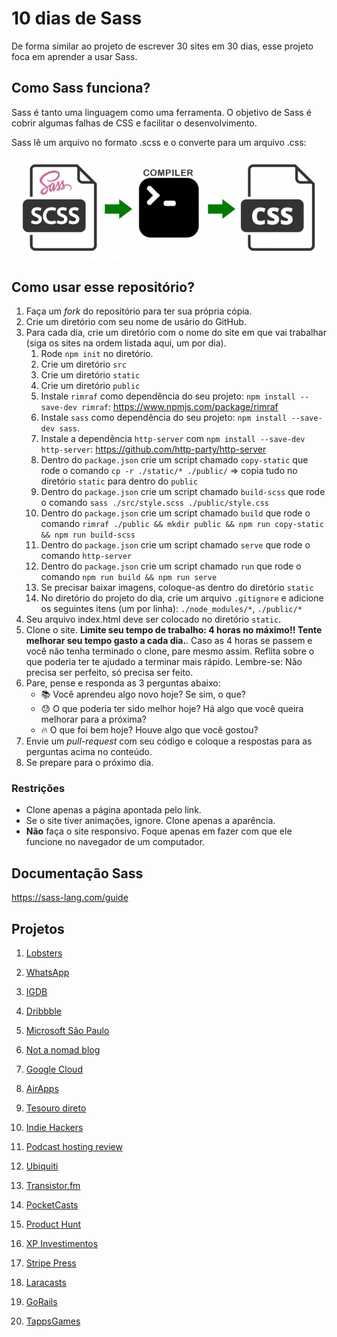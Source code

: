 # 10 dias de Sass

De forma similar ao projeto de escrever 30 sites em 30 dias, esse projeto foca em aprender a usar Sass.

## Como Sass funciona?

Sass é tanto uma linguagem como uma ferramenta. O objetivo de Sass é cobrir algumas falhas de CSS e facilitar o desenvolvimento.

Sass lê um arquivo no formato .scss e o converte para um arquivo .css:

![Como Sass funciona](sass-blog-post-image01.jpg)


## Como usar esse repositório?

1. Faça um _fork_ do repositório para ter sua própria cópia.
2. Crie um diretório com seu nome de usário do GitHub.
2. Para cada dia, crie um diretório com o nome do site em que vai trabalhar (siga os sites na ordem listada aqui, um por dia).
    1. Rode `npm init` no diretório.
    1. Crie um diretório `src`
    1. Crie um diretório `static`
    1. Crie um diretório `public`
    1. Instale `rimraf` como dependência do seu projeto: `npm install --save-dev rimraf`: https://www.npmjs.com/package/rimraf
    1. Instale `sass` como dependência do seu projeto: `npm install --save-dev sass`.
    1. Instale a dependência `http-server` com `npm install --save-dev http-server`: https://github.com/http-party/http-server
    1. Dentro do `package.json` crie um script chamado `copy-static` que rode o comando `cp -r ./static/* ./public/` => copia tudo no diretório `static` para dentro do `public`
    1. Dentro do `package.json` crie um script chamado `build-scss` que rode o comando `sass ./src/style.scss ./public/style.css`
    1. Dentro do `package.json` crie um script chamado `build` que rode o comando `rimraf ./public && mkdir public && npm run copy-static && npm run build-scss`
    1. Dentro do `package.json` crie um script chamado `serve` que rode o comando `http-server`
    1. Dentro do `package.json` crie um script chamado `run` que rode o comando `npm run build && npm run serve`
    1. Se precisar baixar imagens, coloque-as dentro do diretório `static`
    1. No diretório do projeto do dia, crie um arquivo `.gitignore` e adicione os seguintes itens (um por linha): `./node_modules/*`, `./public/*`
2. Seu arquivo index.html deve ser colocado no diretório `static`.
4. Clone o site. **Limite seu tempo de trabalho: 4 horas no máximo!! Tente melhorar seu tempo gasto a cada dia.**. Caso as 4 horas se passem e você não tenha terminado o clone, pare mesmo assim. Reflita sobre o que poderia ter te ajudado a terminar mais rápido. Lembre-se: Não precisa ser perfeito, só precisa ser feito.
5. Pare, pense e responda as 3 perguntas abaixo:
    - 📚 Você aprendeu algo novo hoje? Se sim, o que?
    - 😓 O que poderia ter sido melhor hoje? Há algo que você queira melhorar para a próxima?
    - 🔥 O que foi bem hoje? Houve algo que você gostou?
6. Envie um _pull-request_ com seu código e coloque a respostas para as perguntas acima no conteúdo.
7. Se prepare para o próximo dia.

### Restrições

- Clone apenas a página apontada pelo link.
- Se o site tiver animações, ignore. Clone apenas a aparência.
- **Não** faça o site responsivo. Foque apenas em fazer com que ele funcione no navegador de um computador.


## Documentação Sass

https://sass-lang.com/guide

## Projetos

1. [Lobsters](https://lobste.rs/)
1. [WhatsApp](https://www.whatsapp.com/features/)
1. [IGDB](https://www.igdb.com/discover)
1. [Dribbble](https://dribbble.com/)
1. [Microsoft São Paulo](https://careers.microsoft.com/professionals/us/en/l-sao-paulo)
1. [Not a nomad blog](https://notanomadblog.com/categories/photography/)
1. [Google Cloud](https://cloud.google.com/gcp/)
1. [AirApps](https://airapps.co/)
1. [Tesouro direto](https://www.tesourodireto.com.br/)
1. [Indie Hackers](https://www.indiehackers.com/)
1. [Podcast hosting review](https://podcasthosting.review/)
1. [Ubiquiti](https://www.ui.com/products/#default)
1. [Transistor.fm](https://transistor.fm/pricing/)
1. [PocketCasts](https://www.pocketcasts.com/)

1. [Product Hunt](https://www.producthunt.com/)
1. [XP Investimentos](https://www.xpi.com.br/)
1. [Stripe Press](https://press.stripe.com/)
1. [Laracasts](https://laracasts.com/browse/all)
1. [GoRails](https://gorails.com/series)
1. [TappsGames](http://tappsgames.com/)
